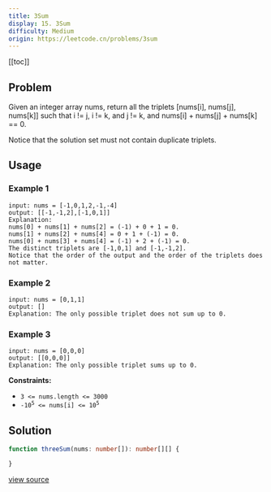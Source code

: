 ```yaml
---
title: 3Sum
display: 15. 3Sum
difficulty: Medium
origin: https://leetcode.cn/problems/3sum
---
```


[[toc]]

## Problem

Given an integer array nums, return all the triplets [nums[i], nums[j], nums[k]] such that i != j, i != k, and j != k, and nums[i] + nums[j] + nums[k] == 0.

Notice that the solution set must not contain duplicate triplets.

## Usage

### Example 1

```
input: nums = [-1,0,1,2,-1,-4]
output: [[-1,-1,2],[-1,0,1]]
Explanation:
nums[0] + nums[1] + nums[2] = (-1) + 0 + 1 = 0.
nums[1] + nums[2] + nums[4] = 0 + 1 + (-1) = 0.
nums[0] + nums[3] + nums[4] = (-1) + 2 + (-1) = 0.
The distinct triplets are [-1,0,1] and [-1,-1,2].
Notice that the order of the output and the order of the triplets does not matter.
```

### Example 2

```
input: nums = [0,1,1]
output: []
Explanation: The only possible triplet does not sum up to 0.
```

### Example 3

```
input: nums = [0,0,0]
output: [[0,0,0]]
Explanation: The only possible triplet sums up to 0.
```


**Constraints:**

- <code>3 &lt;= nums.length &lt;= 3000</code>
- <code>-10<sup>5</sup> &lt;= nums[i] &lt;= 10<sup>5</sup></code>


## Solution

```ts
function threeSum(nums: number[]): number[][] {

}
```

[view source](https://leetcode.cn/problems/3sum)
